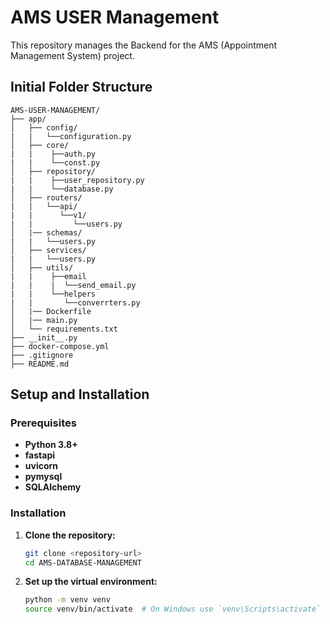 # AMS USER Management

This repository manages the Backend for the AMS (Appointment Management System) project.

## Initial Folder Structure

```
AMS-USER-MANAGEMENT/
├── app/
│   ├── config/
|   |   └──configuration.py
│   ├── core/
|   |    ├──auth.py
|   |    └──const.py
│   ├── repository/
|   |    ├──user_repository.py
|   |    └──database.py
│   ├── routers/
|   |   └──api/
|   |      └──v1/
|   |         └──users.py
│   |── schemas/
|   |   └──users.py
│   ├── services/
|   |   └──users.py
│   ├── utils/
|   |    ├──email
|   |    |  └──send_email.py
|   |    └──helpers
|   |       └──converrters.py
│   |── Dockerfile
│   |── main.py
│   └── requirements.txt
├── __init__.py
├── docker-compose.yml
├── .gitignore
├── README.md
```

## Setup and Installation

### Prerequisites

- **Python 3.8+**
- **fastapi**
- **uvicorn**
- **pymysql**
- **SQLAlchemy**

### Installation

1. **Clone the repository:**

   ```bash
   git clone <repository-url>
   cd AMS-DATABASE-MANAGEMENT
   ```

2. **Set up the virtual environment:**

   ```bash
   python -m venv venv
   source venv/bin/activate  # On Windows use `venv\Scripts\activate`
   ```

